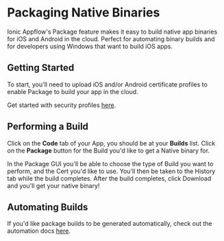 # Packaging Native Binaries

Ionic Appflow's Package feature makes it easy to build native app binaries for iOS and Android in the cloud. Perfect for automating binary builds and for developers using Windows that want to build iOS apps.

## Getting Started

To start, you'll need to upload iOS and/or Android certificate profiles to enable Package to build your app in the cloud.

Get started with security profiles [here](/docs/appflow/package/credentials).

## Performing a Build

Click on the **Code** tab of your App, you should be at your **Builds** list. Click on the **Package** button for the Build you'd like to get a Native binary for.

In the Package GUI you'll be able to choose the type of Build you want to perform, and the Cert you'd like to use. You'll then be taken to the History tab while the build completes. After the build completes, click Download and you'll get your native binary!

## Automating Builds

If you'd like package builds to be generated automatically, check out the automation docs [here](/docs/appflow/automation/intro).
